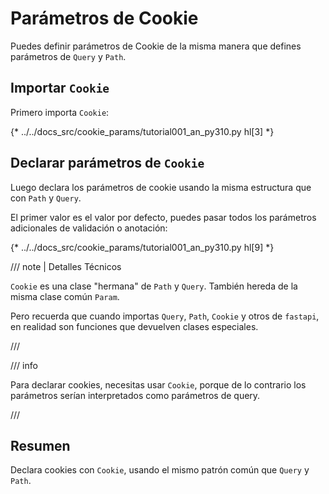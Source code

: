 # Parámetros de Cookie

Puedes definir parámetros de Cookie de la misma manera que defines parámetros de `Query` y `Path`.

## Importar `Cookie`

Primero importa `Cookie`:

{* ../../docs_src/cookie_params/tutorial001_an_py310.py hl[3] *}

## Declarar parámetros de `Cookie`

Luego declara los parámetros de cookie usando la misma estructura que con `Path` y `Query`.

El primer valor es el valor por defecto, puedes pasar todos los parámetros adicionales de validación o anotación:

{* ../../docs_src/cookie_params/tutorial001_an_py310.py hl[9] *}

/// note | Detalles Técnicos

`Cookie` es una clase "hermana" de `Path` y `Query`. También hereda de la misma clase común `Param`.

Pero recuerda que cuando importas `Query`, `Path`, `Cookie`  y otros de `fastapi`, en realidad son funciones que devuelven clases especiales.

///

/// info

Para declarar cookies, necesitas usar `Cookie`, porque de lo contrario los parámetros serían interpretados como parámetros de query.

///

## Resumen

Declara cookies con `Cookie`, usando el mismo patrón común que `Query` y `Path`.
